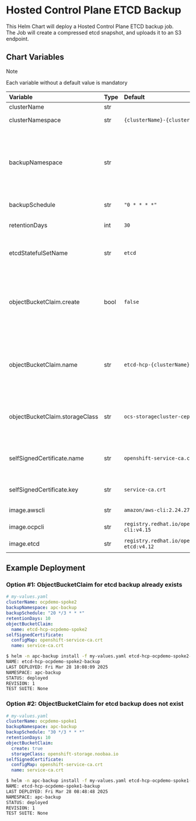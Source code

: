 # Hosted Control Plane ETCD Backup

This Helm Chart will deploy a Hosted Control Plane ETCD backup job.  
The Job will create a compressed etcd snapshot, and uploads it to an S3 endpoint.

## Chart Variables

> [!NOTE]  
> Each variable without a default value is mandatory  

|Variable                         | Type | Default                         |  Notes |
|:---                             |:---  |:---                             |:---    |
| clusterName                     | str  |                                 | Name of the Hosted Cluster |
| clusterNamespace                | str  | `{clusterName}-{clusterName}`   | Overrides the default Hosted Cluster namespace | 
| backupNamespace                 | str  |                                 | Namespace for deploying the backup job. ObjectBucketClaim must             be configured in this namespace beforehand. Alternatively, this Helm Chart can create one by setting the `objectBucketC laim.create` variable. |
| backupSchedule                  | str  | `"0 * * * *"`                   | Cron notation for ETCD backup schedule |
| retentionDays                   | int  | `30`                            | Specifies the number of days to retain old backups during the cleanup phase  |
| etcdStatefulSetName             | str  | `etcd`                          | An optional parameter that overrides the default etcd StatefulSet name in  the Hosted Cluster namespace |
| objectBucketClaim.create        | bool | `false`                         | Determines whether to create an ObjectBucketClaim in the `{backupNamespace}` for storing etcd backups. If set to `false`, an existing ObjectBucketClaim must be referenced with `{objectBucketClaim.name}` |
| objectBucketClaim.name          | str  | `etcd-hcp-{clusterName}-backup` | This parameter is mandatory when using a pre-existing ObjectBucketClaim. Overrides the default ObjectBucketClaim name if `{objectBucketClaim.create}` is `true` |
| objectBucketClaim.storageClass  | str  | `ocs-storagecluster-ceph-rgw`   | An optional parameter that defines a storageClass for the ObjectBucketClaim. Only used when `{objectBucketClaim.create}` is `true` |
| selfSignedCertificate.name      | str  | `openshift-service-ca.crt`      | ConfigMap with private CA in pem format. Set this to reference private CA for accessing s3 storage endpoint via local svc url |
| selfSignedCertificate.key       | str  | `service-ca.crt`                | Key name in the ConfigMap that references the private CA file |
| image.awscli                    | str  | `amazon/aws-cli:2.24.27`                       | Container image with `aws` cli tool |
| image.ocpcli                    | str  | `registry.redhat.io/openshift4/ose-cli:v4.15`  | Container image with `kubectl` and `oc` cli tool |
| image.etcd                      | str  | `registry.redhat.io/openshift4/ose-etcd:v4.12` | Container image with `etcdctl` and `etcdutl` cli tool |

## Example Deployment

### Option #1: ObjectBucketClaim for etcd backup already exists

```yaml
# my-values.yaml
clusterName: ocpdemo-spoke2
backupNamespace: apc-backup
backupSchedule: "20 */3 * * *"
retentionDays: 10
objectBucketClaim:
  name: etcd-hcp-ocpdemo-spoke2
selfSignedCertificate:
  configMap: openshift-service-ca.crt
  name: service-ca.crt
```

```sh
$ helm -n apc-backup install -f my-values.yaml etcd-hcp-ocpdemo-spoke2-backup .
NAME: etcd-hcp-ocpdemo-spoke2-backup
LAST DEPLOYED: Fri Mar 28 10:08:09 2025
NAMESPACE: apc-backup
STATUS: deployed
REVISION: 1
TEST SUITE: None
```

### Option #2: ObjectBucketClaim for etcd backup does not exist

```yaml
# my-values.yaml
clusterName: ocpdemo-spoke1
backupNamespace: apc-backup
backupSchedule: "30 */3 * * *"
retentionDays: 10
objectBucketClaim:
  create: true
  storageClass: openshift-storage.noobaa.io
selfSignedCertificate:
  configMap: openshift-service-ca.crt
  name: service-ca.crt
```

```sh
$ helm -n apc-backup install -f my-values.yaml etcd-hcp-ocpdemo-spoke1-backup .
NAME: etcd-hcp-ocpdemo-spoke1-backup
LAST DEPLOYED: Fri Mar 28 08:48:48 2025
NAMESPACE: apc-backup
STATUS: deployed
REVISION: 1
TEST SUITE: None
```
